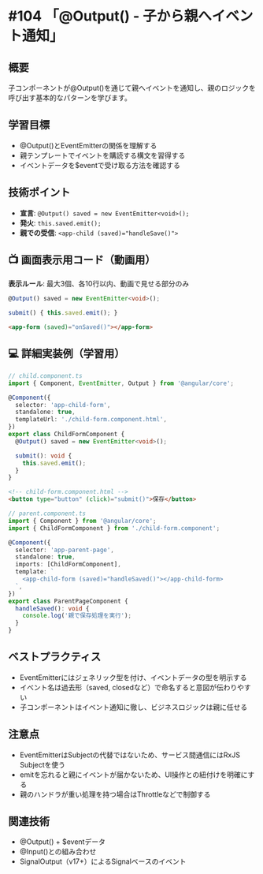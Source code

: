 # #104 「@Output() - 子から親へイベント通知」

## 概要
子コンポーネントが@Output()を通じて親へイベントを通知し、親のロジックを呼び出す基本的なパターンを学びます。

## 学習目標
- @Output()とEventEmitterの関係を理解する
- 親テンプレートでイベントを購読する構文を習得する
- イベントデータを$eventで受け取る方法を確認する

## 技術ポイント
- **宣言**: `@Output() saved = new EventEmitter<void>();`
- **発火**: `this.saved.emit();`
- **親での受信**: `<app-child (saved)="handleSave()">`

## 📺 画面表示用コード（動画用）
**表示ルール**: 最大3個、各10行以内、動画で見せる部分のみ

```typescript
@Output() saved = new EventEmitter<void>();
```

```typescript
submit() { this.saved.emit(); }
```

```html
<app-form (saved)="onSaved()"></app-form>
```

## 💻 詳細実装例（学習用）
```typescript
// child.component.ts
import { Component, EventEmitter, Output } from '@angular/core';

@Component({
  selector: 'app-child-form',
  standalone: true,
  templateUrl: './child-form.component.html',
})
export class ChildFormComponent {
  @Output() saved = new EventEmitter<void>();

  submit(): void {
    this.saved.emit();
  }
}
```

```html
<!-- child-form.component.html -->
<button type="button" (click)="submit()">保存</button>
```

```typescript
// parent.component.ts
import { Component } from '@angular/core';
import { ChildFormComponent } from './child-form.component';

@Component({
  selector: 'app-parent-page',
  standalone: true,
  imports: [ChildFormComponent],
  template: `
    <app-child-form (saved)="handleSaved()"></app-child-form>
  `,
})
export class ParentPageComponent {
  handleSaved(): void {
    console.log('親で保存処理を実行');
  }
}
```

## ベストプラクティス
- EventEmitterにはジェネリック型を付け、イベントデータの型を明示する
- イベント名は過去形（saved, closedなど）で命名すると意図が伝わりやすい
- 子コンポーネントはイベント通知に徹し、ビジネスロジックは親に任せる

## 注意点
- EventEmitterはSubjectの代替ではないため、サービス間通信にはRxJS Subjectを使う
- emitを忘れると親にイベントが届かないため、UI操作との紐付けを明確にする
- 親のハンドラが重い処理を持つ場合はThrottleなどで制御する

## 関連技術
- @Output() + $eventデータ
- @Input()との組み合わせ
- SignalOutput（v17+）によるSignalベースのイベント
